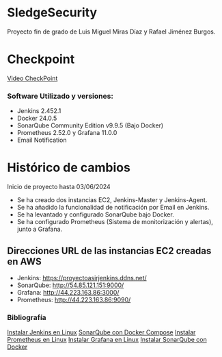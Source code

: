 # SledgeSecurity

Proyecto fin de grado de Luis Miguel Miras Díaz y Rafael Jiménez Burgos.

# Checkpoint
[Video CheckPoint]()

### Software Utilizado y versiones:
- Jenkins 2.452.1
- Docker 24.0.5
- SonarQube Community Edition v9.9.5 (Bajo Docker)
- Prometheus 2.52.0 y Grafana 11.0.0
- Email Notification

# Histórico de cambios
Inicio de proyecto hasta 03/06/2024
- Se ha creado dos instancias EC2, Jenkins-Master y Jenkins-Agent.
- Se ha añadido la funcionalidad de notificación por Email en Jenkins.
- Se ha levantado y configurado SonarQube bajo Docker.
- Se ha configurado Prometheus (Sistema de monitorización y alertas), junto a Grafana.

## Direcciones URL de las instancias EC2 creadas en AWS
* Jenkins: https://proyectoasirjenkins.ddns.net/
* SonarQube: http://54.85.121.151:9000/
* Grafana: http://44.223.163.86:3000/
* Prometheus: http://44.223.163.86:9090/

### Bibliografía
[Instalar Jenkins en Linux](https://www.jenkins.io/doc/book/installing/linux/)
[SonarQube con Docker Compose](https://medium.com/@denis.verkhovsky/sonarqube-with-docker-compose-complete-tutorial-2aaa8d0771d4)
[Instalar Prometheus en Linux](https://prometheus.io/docs/prometheus/latest/getting_started/)
[Instalar Grafana en Linux](https://grafana.com/docs/grafana/latest/setup-grafana/installation/debian/)
[Instalar SonarQube con Docker](https://docs.sonarsource.com/sonarqube/latest/setup-and-upgrade/install-the-server/installing-sonarqube-from-docker/)
